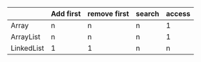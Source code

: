 |            | Add first | remove first | search | access |
| ---------- | --------- | ------------ | ------ | ------ |
| Array      | n         | n            | n      | 1      |
| ArrayList  | n         | n            | n      | 1      |
| LinkedList | 1         | 1            | n      | n      |

